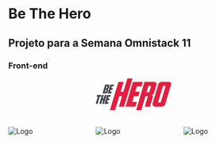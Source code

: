 # Be The Hero

## Projeto para a Semana Omnistack 11


### Front-end
<p align="center">
      <img src="https://github.com/CesarBalzer/BeTheHero/blob/master/frontend/src/assets/logo.svg" alt="Logo" width="30%">
</p>
<br />
<div style="display:flex;width: 100%; align-items: center; justify-content: space-between;">
    <img src="http://kdsistemasweb.com.br/public/logon1.png" alt="Logo" width="30%">
    <img src="http://kdsistemasweb.com.br/public/profile1.png" alt="Logo" width="30%">
    <img src="http://kdsistemasweb.com.br/public/newincident1.png" alt="Logo" width="30%">
</div>
 
 
